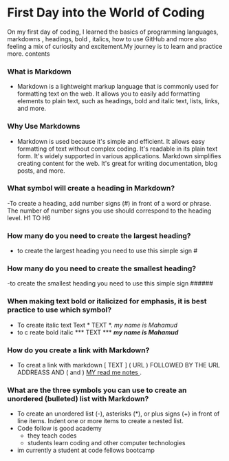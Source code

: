 # First Day  into the World of Coding

On my first day of coding, I learned the basics of programming languages, markdowns , headings, bold , italics, how to use GitHub and more also feeling a mix of curiosity and excitement.My journey is to learn and  practice more.
 contents
### What is Markdown
- Markdown is a lightweight markup language that is commonly used for formatting text on the web. It allows you to easily add formatting elements to plain text, such as headings, bold and italic text, lists, links, and more.
### Why Use Markdowns

- Markdown is used because it's simple and efficient. It allows easy formatting of text without complex coding. It's readable in its plain text form. It's widely supported in various applications. Markdown simplifies creating content for the web. It's great for writing documentation, blog posts, and more.
### What symbol will create a heading in Markdown?
-To create a heading, add number signs (#) in front of a word or phrase. The number of number signs you use should correspond to the heading level. H1 TO H6

### How many do you need to create the largest heading?
- to  create the largest heading you need to use this simple sign #
### How many do you need to create the smallest heading?
-to  create the smallest  heading you need to use this simple sign ######
### When making text bold or italicized for emphasis, it is best practice to use which symbol?
- To create italic text Text * TEXT *. *my name is Mahamud*
- to c reate bold italic *** TEXT ***
 ***my name is Mahamud***

### How do you create a link with Markdown?
- To creat a link with markdown [ TEXT ] ( URL ) FOLLOWED BY THE URL ADDREASS AND ( and )  [MY read me notes ](https://mhassan206.github.io/reading-notes/).
### What are the three symbols you can use to create an unordered (bulleted) list with Markdown?

- To create an unordered list (-), asterisks (*), or plus signs (+) in front of line items. Indent one or more items to create a nested list.
- Code follow is good academy
  * they teach codes
  + students learn coding and other computer technologies 
- im currently a student  at code fellows bootcamp 
 
